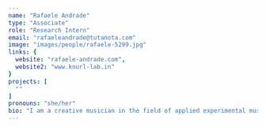 ```yaml
---
name: "Rafaele Andrade"
type: "Associate"
role: "Research Intern"
email: "rafaeleandrade@tutanota.com"
image: "images/people/rafaele-5299.jpg"
links: {
  website: "rafaele-andrade.com",
  website2: "www.knurl-lab.in"
}
projects: [
  ""
]
pronouns: "she/her"
bio: "I am a creative musician in the field of applied experimental music. I have studied Conducting, Composition, Production, Cello, Programming, 3D printing and Sonology at Brazil, Germany and the Netherlands. In my research I develop artworks merging those practices with technology, social inclusion, sustainability & fair music distribution. I am a member of Netherlands coding Live, Instrument inventors initiative and the creator of Knurl, an interactive and polyphonic instrument. In the first months in iil, I will be consolidating the interface of Knurl by the asssitance of Thor and Halldor and the collective practice of local musicians. In the third month, Adam Pultz and I are going to be developing and testing our performance 'Sound energy harvest', where our instruments sounds are going to be harvesting energy for its own application."
---
```

